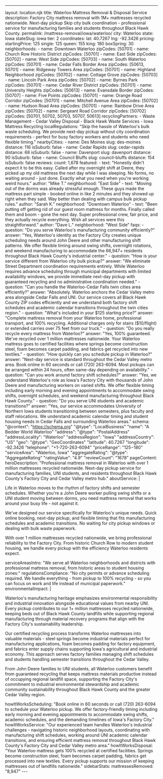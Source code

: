 ---
layout: location.njk
title: Waterloo Mattress Removal & Disposal Service
description: Factory City mattress removal with 1M+ mattresses recycled nationwide. Next-day pickup Skip city bulk coordination - professional service for manufacturing families and students throughout Black Hawk County.
permalink: /mattress-removal/iowa/waterloo/
city: Waterloo state: Iowa stateSlug: iowa tier: 2 coordinates: lat: 40.7267 lng: -92.3426 pricing: startingPrice: 125 single: 125 queen: 155 king: 180 boxSpring: 30 neighborhoods: - name: Downtown Waterloo zipCodes: [50701] - name: Church Row Historic District zipCodes: [50701] - name: East Side zipCodes: [50702] - name: West Side zipCodes: [50703] - name: South Waterloo zipCodes: [50701] - name: Cedar Falls Border Area zipCodes: [50613, 50701] - name: Ridgeway Towers Area zipCodes: [50701] - name: Highland Neighborhood zipCodes: [50702] - name: Cottage Grove zipCodes: [50703] - name: Lincoln Park Area zipCodes: [50702] - name: Byrnes Park zipCodes: [50701] - name: Cedar River District zipCodes: [50701] - name: University Heights zipCodes: [50613] - name: Evansdale Border zipCodes: [50707] - name: Five Points zipCodes: [50701] - name: Orange Road Corridor zipCodes: [50701] - name: Mitchell Avenue Area zipCodes: [50702] - name: Hudson Road Area zipCodes: [50701] - name: Rainbow Drive Area zipCodes: [50702] - name: Sergeant Road Corridor zipCodes: [50702] zipCodes: [50701, 50702, 50703, 50707, 50613] recyclingPartners: - Waste Management - Cedar Valley Disposal - Black Hawk Waste Services - Iowa Mattress Recycling localRegulations: "Skip the hassle of Waterloo's bulk waste scheduling. We provide next-day pickup without city coordination requirements - perfect for busy factory workers and students who need flexible timing." nearbyCities: - name: Des Moines slug: des-moines distance: 116 isSuburb: false - name: Cedar Rapids slug: cedar-rapids distance: 68 isSuburb: false - name: Davenport slug: davenport distance: 90 isSuburb: false - name: Council Bluffs slug: council-bluffs distance: 154 isSuburb: false reviews: count: 1,678 featured: - text: "Honestly didn't expect it to be this easy. Called after my overnight shift at Deere, they picked up my old mattress the next day while I was sleeping. No forms, no waiting around - just done. Exactly what you need when you're working weird hours." author: "Mike T." neighborhood: "East Side" - text: "Moving out of the dorms was already stressful enough. These guys made the mattress part simple - booked online in like 2 minutes and they showed up right when they said. Way better than dealing with campus bulk pickup rules." author: "Sarah K." neighborhood: "Downtown Waterloo" - text: "Been putting off getting rid of our guest room mattress for months. Finally called them and boom - gone the next day. Super professional crew, fair price, and they actually recycle everything. Wish all services were this straightforward." author: "Dave L." neighborhood: "West Side" faqs: - question: "Do you serve Waterloo's manufacturing community efficiently?" answer: "Yes, Waterloo's identity as the Factory City creates unique scheduling needs around John Deere and other manufacturing shift patterns. We offer flexible timing around swing shifts, overnight rotations, and weekend manufacturing to accommodate the 66,947+ residents throughout Black Hawk County's industrial center." - question: "How is your service different from Waterloo city bulk pickup?" answer: "We eliminate Street Department coordination requirements entirely. While Waterloo requires advance scheduling through municipal departments with limited availability windows, we provide immediate next-day pickup with guaranteed recycling and no administrative coordination needed." - question: "Can you handle the Waterloo-Cedar Falls twin cities area efficiently?" answer: "Absolutely. Waterloo anchors the Cedar Valley metro area alongside Cedar Falls and UNI. Our service covers all Black Hawk County ZIP codes efficiently and we understand both factory shift schedules and academic calendar transitions throughout the twin cities region." - question: "What's included in your $125 starting price?" answer: "Complete mattress removal from your Waterloo home, professional transport, and 100% recycling. Additional charges only for stairs ($10/flight) or extended carries over 75 feet from our truck." - question: "Do you really recycle every mattress from Waterloo?" answer: "Yes, 100% guaranteed. We've recycled over 1 million mattresses nationwide. Your Waterloo mattress goes to certified facilities where springs become construction steel, foam becomes carpet padding, and fabrics get recycled into new textiles." - question: "How quickly can you schedule pickup in Waterloo?" answer: "Next-day service is standard throughout the Cedar Valley metro area. Book online in 60 seconds or call (720) 263-6094. Most pickups can be arranged within 24 hours, often same-day depending on availability." - question: "Can you work around factory shift schedules?" answer: "Yes, we understand Waterloo's role as Iowa's Factory City with thousands of John Deere and manufacturing workers on varied shifts. We offer flexible timing including early morning and evening appointments to accommodate swing shifts, overnight schedules, and weekend manufacturing throughout Black Hawk County." - question: "Do you serve UNI students and academic transitions?" answer: "Yes, our service accommodates University of Northern Iowa students transitioning between semesters, plus faculty and staff relocations. We understand academic calendar timing and student housing needs in Cedar Falls and surrounding Waterloo areas." schema: "@context": "https://schema.org" "@type": "LocalBusiness" "name": "A Bedder World Waterloo" "address": "@type": "PostalAddress" "addressLocality": "Waterloo" "addressRegion": "Iowa" "addressCountry": "US" "geo": "@type": "GeoCoordinates" "latitude": 40.7267 "longitude": -92.3426 "telephone": "+1-720-263-6094" "priceRange": "$125-$180" "serviceArea": "Waterloo, Iowa" "aggregateRating": "@type": "AggregateRating" "ratingValue": "4.9" "reviewCount": "1678" pageContent: heroDescription: "Professional mattress removal in Waterloo with over 1 million mattresses recycled nationwide. Next-day pickup service for manufacturing families, UNI students, and residents throughout Black Hawk County's Factory City and Cedar Valley metro hub." aboutService: | <p>Life in Waterloo moves to the rhythm of factory shifts and semester schedules. Whether you're a John Deere worker pulling swing shifts or a UNI student moving between dorms, you need mattress removal that works around your busy life - not against it.</p> <p>We've designed our service specifically for Waterloo's unique needs. Quick online booking, next-day pickup, and flexible timing that fits manufacturing schedules and academic transitions. No waiting for city pickup windows or dealing with bulk waste paperwork.</p> <p>With over 1 million mattresses recycled nationwide, we bring professional reliability to the Factory City. From historic Church Row to modern student housing, we handle every pickup with the efficiency Waterloo residents expect.</p> serviceAreasIntro: "We serve all Waterloo neighborhoods and districts with professional mattress removal, from historic areas to student housing zones:" regulationsCompliance: "No city permits or advance scheduling required. We handle everything - from pickup to 100% recycling - so you can focus on work and life instead of municipal paperwork." environmentalImpact: | <p>Waterloo's manufacturing heritage emphasizes environmental responsibility and industrial innovation alongside educational values from nearby UNI. Every pickup contributes to our 1+ million mattresses recycled nationwide, keeping beds out of Black Hawk County landfills while supporting regional manufacturing through material recovery programs that align with the Factory City's sustainability leadership.</p> <p>Our certified recycling process transforms Waterloo mattresses into valuable materials - steel springs become industrial materials perfect for manufacturing applications, foam becomes padding for factory equipment, and fabrics enter supply chains supporting Iowa's agricultural and industrial economy. This approach serves factory families managing shift schedules and students handling semester transitions throughout the Cedar Valley.</p> <p>From John Deere families to UNI students, all Waterloo customers benefit from guaranteed recycling that keeps mattress materials productive instead of occupying regional landfill space, supporting the Factory City's commitment to industrial environmental stewardship and academic community sustainability throughout Black Hawk County and the greater Cedar Valley region.</p> howItWorksScheduling: "Book online in 60 seconds or call (720) 263-6094 to schedule your Waterloo pickup. We offer factory-friendly timing including early morning and evening appointments to accommodate swing shifts, academic schedules, and the demanding timelines of Iowa's Factory City." howItWorksService: "Our experienced team handles Waterloo's industrial challenges - navigating historic neighborhood layouts, coordinating with manufacturing shift schedules, working around UNI academic calendar transitions, and ensuring efficient mattress removal throughout Black Hawk County's Factory City and Cedar Valley metro area." howItWorksDisposal: "Your Waterloo mattress gets 100% recycled at certified facilities. Springs become construction steel, foam becomes carpet padding, fabrics get processed into new textiles. Every pickup supports our mission of keeping mattresses out of landfills nationwide." sidebarStats: mattressesRemoved: "8,947" ---
